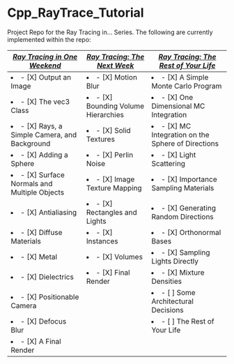 # Cpp_RayTrace_Tutorial

Project Repo for the Ray Tracing in... Series. The following are currently implemented within the repo:

| [_Ray Tracing in One Weekend_](https://raytracing.github.io/books/RayTracingInOneWeekend.html)  | [_Ray Tracing: The Next Week_](https://raytracing.github.io/books/RayTracingTheNextWeek.html) | [_Ray Tracing: The Rest of Your Life_](https://raytracing.github.io/books/RayTracingTheRestOfYourLife.html) |
| ------------- | ------------- | ------------- |
| <li>- [X] Output an Image </li>                       | <li>- [X] Motion Blur </li>                   | <li>- [X] A Simple Monte Carlo Program </li> |
| <li>- [X] The vec3 Class </li>                        | <li>- [X] Bounding Volume Hierarchies </li>   | <li>- [X] One Dimensional MC Integration </li> |
| <li>- [X] Rays, a Simple Camera, and Background </li> | <li>- [X] Solid Textures </li>                | <li>- [X] MC Integration on the Sphere of Directions </li> |
| <li>- [X] Adding a Sphere </li>                       | <li>- [X] Perlin Noise </li>                  | <li>- [X] Light Scattering </li> |
| <li>- [X] Surface Normals and Multiple Objects </li>  | <li>- [X] Image Texture Mapping </li>         | <li>- [X] Importance Sampling Materials </li> |
| <li>- [X] Antialiasing </li>                          | <li>- [X] Rectangles and Lights </li>         | <li>- [X] Generating Random Directions </li> |
| <li>- [X] Diffuse Materials </li>                     | <li>- [X] Instances </li>                     | <li>- [X] Orthonormal Bases </li> |
| <li>- [X] Metal  </li>                                | <li>- [X] Volumes </li>                       | <li>- [X] Sampling Lights Directly </li> | 
| <li>- [X] Dielectrics </li>                           | <li>- [X] Final Render </li>                  | <li>- [X] Mixture Densities </li> |
| <li>- [X] Positionable Camera</li>                    |                                               | <li>- [ ] Some Architectural Decisions </li> |
| <li>- [X] Defocus Blur </li>                          |                                               | <li>- [ ] The Rest of Your Life </li> |
| <li>- [X] A Final Render </li>                       
